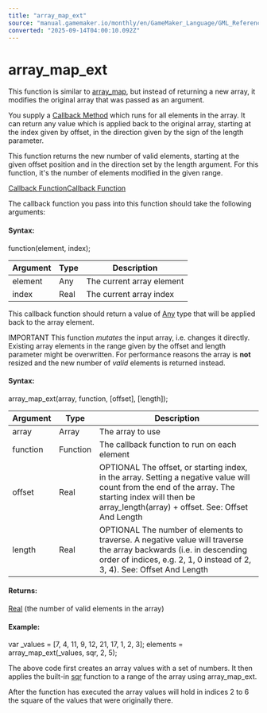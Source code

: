 ```yaml
---
title: "array_map_ext"
source: "manual.gamemaker.io/monthly/en/GameMaker_Language/GML_Reference/Variable_Functions/array_map_ext.htm"
converted: "2025-09-14T04:00:10.092Z"
---
```


# array\_map\_ext

This function is similar to [array\_map](array_map.md), but instead of returning a new array, it modifies the original array that was passed as an argument.

You supply a [Callback Method](Array_Functions.htm#h2) which runs for all elements in the array. It can return any value which is applied back to the original array, starting at the index given by offset, in the direction given by the sign of the length parameter.

This function returns the new number of valid elements, starting at the given offset position and in the direction set by the length argument. For this function, it's the number of elements modified in the given range.

[Callback FunctionCallback Function](../../../assets/snippets/Syntax_predicate_general.hts#)

The callback function you pass into this function should take the following arguments:

#### Syntax:

function(element, index);

| Argument | Type | Description |
| --- | --- | --- |
| element | Any | The current array element |
| index | Real | The current array index |

This callback function should return a value of [Any](../../GML_Overview/Data_Types.htm#variable) type that will be applied back to the array element.

IMPORTANT This function _mutates_ the input array, i.e. changes it directly. Existing array elements in the range given by the offset and length parameter might be overwritten. For performance reasons the array is **not** resized and the new number of _valid_ elements is returned instead.

#### Syntax:

array\_map\_ext(array, function, \[offset\], \[length\]);

| Argument | Type | Description |
| --- | --- | --- |
| array | Array | The array to use |
| function | Function | The callback function to run on each element |
| offset | Real | OPTIONAL The offset, or starting index, in the array. Setting a negative value will count from the end of the array. The starting index will then be array_length(array) + offset. See: Offset And Length |
| length | Real | OPTIONAL The number of elements to traverse. A negative value will traverse the array backwards (i.e. in descending order of indices, e.g. 2, 1, 0 instead of 2, 3, 4). See: Offset And Length |

#### Returns:

[Real](../../GML_Overview/Data_Types.md) (the number of valid elements in the array)

#### Example:

var \_values = \[7, 4, 11, 9, 12, 21, 17, 1, 2, 3\];
elements = array\_map\_ext(\_values, sqr, 2, 5);

The above code first creates an array values with a set of numbers. It then applies the built-in [sqr](../Maths_And_Numbers/Number_Functions/sqr.md) function to a range of the array using array\_map\_ext.

After the function has executed the array values will hold in indices 2 to 6 the square of the values that were originally there.